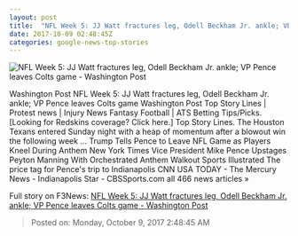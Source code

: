 ```yaml
---
layout: post
title:  "NFL Week 5: JJ Watt fractures leg, Odell Beckham Jr. ankle; VP Pence leaves Colts game - Washington Post"
date: 2017-10-09 02:48:45Z
categories: google-news-top-stories
---
```


![NFL Week 5: JJ Watt fractures leg, Odell Beckham Jr. ankle; VP Pence leaves Colts game - Washington Post](https://img.washingtonpost.com/rf/image_1484w/2010-2019/Wires/Images/2017-10-06/AP/Titans_Mariota_Football_65624-ccb50.jpg?t=20170517)

Washington Post NFL Week 5: JJ Watt fractures leg, Odell Beckham Jr. ankle; VP Pence leaves Colts game Washington Post Top Story Lines | Protest news | Injury News Fantasy Football | ATS Betting Tips/Picks. [Looking for Redskins coverage? Click here.] Top Story Lines. The Houston Texans entered Sunday night with a heap of momentum after a blowout win the following week ... Trump Tells Pence to Leave NFL Game as Players Kneel During Anthem New York Times Vice President Mike Pence Upstages Peyton Manning With Orchestrated Anthem Walkout Sports Illustrated The price tag for Pence's trip to Indianapolis CNN USA TODAY - The Mercury News - Indianapolis Star - CBSSports.com all 466 news articles »


Full story on F3News: [NFL Week 5: JJ Watt fractures leg, Odell Beckham Jr. ankle; VP Pence leaves Colts game - Washington Post](http://www.f3nws.com/n/AXCDjF)

> Posted on: Monday, October 9, 2017 2:48:45 AM
